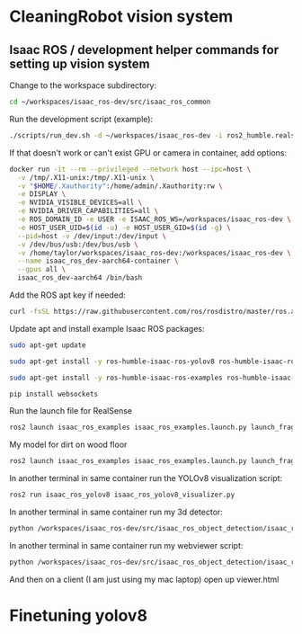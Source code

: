 # CleaningRobot vision system

## Isaac ROS / development helper commands for setting up vision system

Change to the workspace subdirectory:

```bash
cd ~/workspaces/isaac_ros-dev/src/isaac_ros_common
```

Run the development script (example):

```bash
./scripts/run_dev.sh -d ~/workspaces/isaac_ros-dev -i ros2_humble.realsense
```

If that doesn't work or can't exist GPU or camera in container, add options:
```bash
docker run -it --rm --privileged --network host --ipc=host \
  -v /tmp/.X11-unix:/tmp/.X11-unix \
  -v "$HOME/.Xauthority":/home/admin/.Xauthority:rw \
  -e DISPLAY \
  -e NVIDIA_VISIBLE_DEVICES=all \
  -e NVIDIA_DRIVER_CAPABILITIES=all \
  -e ROS_DOMAIN_ID -e USER -e ISAAC_ROS_WS=/workspaces/isaac_ros-dev \
  -e HOST_USER_UID=$(id -u) -e HOST_USER_GID=$(id -g) \
  --pid=host -v /dev/input:/dev/input \
  -v /dev/bus/usb:/dev/bus/usb \
  -v /home/taylor/workspaces/isaac_ros-dev:/workspaces/isaac_ros-dev \
  --name isaac_ros_dev-aarch64-container \
  --gpus all \
  isaac_ros_dev-aarch64 /bin/bash
```

Add the ROS apt key if needed:

```bash
curl -fsSL https://raw.githubusercontent.com/ros/rosdistro/master/ros.asc | sudo gpg --dearmor -o /usr/share/keyrings/ros-archive-keyring.gpg
```

Update apt and install example Isaac ROS packages:

```bash
sudo apt-get update
```

```bash
sudo apt-get install -y ros-humble-isaac-ros-yolov8 ros-humble-isaac-ros-dnn-image-encoder ros-humble-isaac-ros-tensor-rt
```

```bash
sudo apt-get install -y ros-humble-isaac-ros-examples ros-humble-isaac-ros-realsense
```

```bash
pip install websockets
```

Run the launch file for RealSense
```bash
ros2 launch isaac_ros_examples isaac_ros_examples.launch.py launch_fragments:=realsense_mono_rect_depth,yolov8 model_file_path:=${ISAAC_ROS_WS}/isaac_ros_assets/models/yolov8/yolov8s.onnx engine_file_path:=${ISAAC_ROS_WS}/isaac_ros_assets/models/yolov8/yolov8s.plan
```

My model for dirt on wood floor
```bash
ros2 launch isaac_ros_examples isaac_ros_examples.launch.py launch_fragments:=realsense_mono_rect_depth,yolov8    model_file_path:=${ISAAC_ROS_WS}/isaac_ros_assets/models/yolov8/fixed.onnx engine_file_path:=${ISAAC_ROS_WS}/isaac_ros_assets/models/yolov8/fixed.plan
```

In another terminal in same container run the YOLOv8 visualization script:
```bash
ros2 run isaac_ros_yolov8 isaac_ros_yolov8_visualizer.py
```

In another terminal in same container run my 3d detector:
```bash
python /workspaces/isaac_ros-dev/src/isaac_ros_object_detection/isaac_ros_yolov8/scripts/yolov8_3d_grasp_detector.py
```

In another terminal in same container run my webviewer script:
```bash
python /workspaces/isaac_ros-dev/src/isaac_ros_object_detection/isaac_ros_yolov8/scripts/web_viewer_server_3d.py
```

And then on a client (I am just using my mac laptop) open up viewer.html


# Finetuning yolov8

